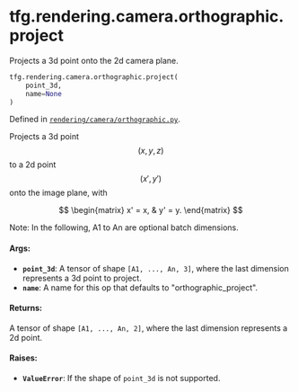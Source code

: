 <div itemscope itemtype="http://developers.google.com/ReferenceObject">
<meta itemprop="name" content="tfg.rendering.camera.orthographic.project" />
<meta itemprop="path" content="Stable" />
</div>

# tfg.rendering.camera.orthographic.project

Projects a 3d point onto the 2d camera plane.

``` python
tfg.rendering.camera.orthographic.project(
    point_3d,
    name=None
)
```



Defined in [`rendering/camera/orthographic.py`](https://github.com/tensorflow/agents/tree/master/tensorflow_graphics/rendering/camera/orthographic.py).

<!-- Placeholder for "Used in" -->

Projects a 3d point $$(x, y, z)$$ to a 2d point $$(x', y')$$ onto the image
plane, with

$$
\begin{matrix}
x' = x, & y' = y.
\end{matrix}
$$

Note:
  In the following, A1 to An are optional batch dimensions.

#### Args:

* <b>`point_3d`</b>: A tensor of shape `[A1, ..., An, 3]`, where the last dimension
    represents a 3d point to project.
* <b>`name`</b>: A name for this op that defaults to "orthographic_project".


#### Returns:

A tensor of shape `[A1, ..., An, 2]`, where the last dimension represents
a 2d point.


#### Raises:

* <b>`ValueError`</b>: If the shape of `point_3d` is not supported.